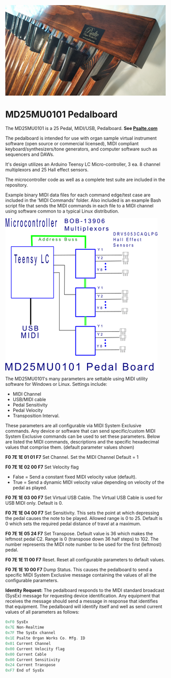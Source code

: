 ![PD25 Pedalvoard](PD25CoverPhoto.jpg)
# MD25MU0101 Pedalboard
The MD25MU0101 is a 25 Pedal, MIDI/USB, Pedalboard. **See [Psalte.com](http://www.psalte.com)**

The pedalboard is intended for use with organ sample virtual instrument software (open source or commercial licensed), MIDI compliant keyboard/synthesizers/tone generators, and computer software such as sequencers and DAWs.

It's design utilizes an Arduino Teensy LC Micro-controller, 3 ea. 8 channel multiplexors and 25 Hall effect sensors.

The microcontroller code as well as a complete test suite are included in the repository.

Example binary MIDI data files for each command edge/test case are included in the 'MIDI Commands' folder. Also included is an example Bash script file that sends the MIDI commands in each file to a MIDI channel using software common to a typical Linux distribution.

![PD25 pedalboard](MD25MU0101-Schematic.png)

The MD25MU0101's many parameters are settable using MIDI utility software for Windows or Linux. 
Settings include:

* MIDI Channel
* USB/MIDI cable
* Pedal Sensitivity
* Pedal Velocity
* Transposition Interval.

These parameters are all configurable via MIDI System Exclusive commands. Any device or software
that can send specific/custom MIDI System Exclusive commands can be used to set these parameters. Below are listed the MIDI
commands, descriptions and the specific hexadecimal values that comprise them. (default parameter values shown)

**F0 7E 1E 01 01 F7** Set Channel. Set the MIDI Channel
Default = 1

**F0 7E 1E 02 00 F7** Set Velocity flag

* False = Send a constant fixed MIDI velocity value (default).
* True = Send a dynamic MIDI velocity value depending on velocity of the pedal as played.

**F0 7E 1E 03 00 F7** Set Virtual USB Cable. The Virtual USB Cable is used for USB MIDI only. Default is 0.

**F0 7E 1E 04 00 F7** Set Sensitivity. This sets the point at which depressing the pedal
causes the note to be played. Allowed range is 0 to 25. Default is 0 which sets the required pedal
distance of travel at a maximum.

**F0 7E 1E 05 24 F7** Set Transpose. Default value is 36 which makes the leftmost pedal
C2. Range is 0 (transpose down 36 half steps) to
102. The number represents the MIDI note number
to be used for the first (leftmost) pedal.

**F0 7E 1E 11 00 F7** Reset. Reset all configurable parameters to default values. 

**F0 7E 1E 10 00 F7** Dump Status. This causes the pedalboard to send a specific MIDI
System Exclusive message containing the values of
all the configurable parameters.

**Identity Request:** The pedalboard responds to the MIDI standard broadcast (SysEx) message for requesting device identification.
Any equipment that receives the message should send a message in response that identifies that equipment. The pedalboard will identify itself and well as send current values of all parameters as follows:

```C++
0xF0 SysEx
0x7E Non-Realtime
0x7F The SysEx channel
0x1E Psalte Organ Works Co. Mfg. ID
0x01 Current Channel
0x00 Current Velocity flag
0x00 Current Cable
0x00 Current Sensitivity
0x24 Current Transpose
0xF7 End of SysEx
```